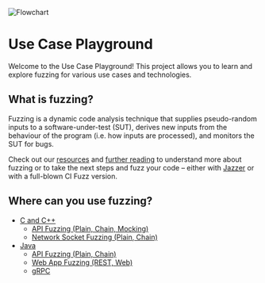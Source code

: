 ![Flowchart](https://raw.githubusercontent.com/ci-fuzz/Use-Case-Playground/main/.code-intelligence/Entwurf2.0.jpg "Flowchart")

# Use Case Playground

Welcome to the Use Case Playground! This project allows you to learn and explore fuzzing for various use cases and technologies.

## What is fuzzing?

Fuzzing is a dynamic code analysis technique that supplies pseudo-random inputs to a software-under-test (SUT), derives new inputs from the behaviour of the program (i.e. how inputs are processed), and monitors the SUT for bugs.

Check out our [resources](https://help.code-intelligence.com/getting-started) and [further reading](https://www.code-intelligence.com/blog/fuzzing-101-the-basics) to understand more about fuzzing or to take the next steps and fuzz your code – either with [Jazzer](https://github.com/CodeIntelligenceTesting/jazzer) or with a full-blown CI Fuzz version.

## Where can you use fuzzing?

* [C and C++](https://github.com/ci-fuzz/Use-Case-Playground/tree/main/c_cpp)
  * [API Fuzzing (Plain, Chain, Mocking)](https://github.com/ci-fuzz/Use-Case-Playground/tree/main/c_cpp/api_fuzzing)
  * [Network Socket Fuzzing (Plain, Chain)](https://github.com/ci-fuzz/Use-Case-Playground/tree/main/c_cpp/network_socket/tcp_server)
* [Java](https://github.com/ci-fuzz/Use-Case-Playground/tree/main/java)
  * [API Fuzzing (Plain, Chain)](https://github.com/ci-fuzz/Use-Case-Playground/tree/main/java/api_fuzzing)
  * [Web App Fuzzing (REST, Web)](https://github.com/ci-fuzz/Use-Case-Playground/tree/main/java/webapp)
  * [gRPC](https://github.com/ci-fuzz/Use-Case-Playground/tree/main/java/grpc)
